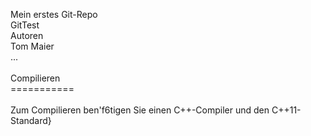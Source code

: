 Mein erstes Git-Repo\
GitTest
\
Autoren\
Tom Maier
\
...\
\
Compilieren\
===========\
\
Zum Compilieren ben\'f6tigen Sie einen C++-Compiler und den C++11-Standard}